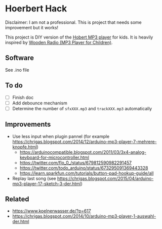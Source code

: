 # Hoerbert Hack

Disclaimer: I am not a professional. This is project that needs some improvement but it works!

This project is DIY version of the [Hobert MP3 player](https://en.hoerbert.com/) for kids. It is heavily inspired by [Wooden Radio (MP3 Player for Children)](https://www.thingiverse.com/thing:1480525).

## Software

See .ino file

## To do

- [ ] Finish doc
- [ ] Add debounce mechanism
- [ ] Determine the number of `sfxXXX.mp3` and `trackXXX.mp3` automatically

## Improvements

- Use less input when plugin pannel (for example https://chrigas.blogspot.com/2014/12/arduino-mp3-player-7-mehrere-knopfe.html)
  - https://arduinocompatible.blogspot.com/2011/03/3x4-analog-keyboard-for-microcontroller.html
  - https://twitter.com/flo_0_/status/679812590982291457
  - https://twitter.com/todo_arduino/status/673295091369443328
  - https://learn.sparkfun.com/tutorials/button-pad-hookup-guide/all
- Replay last song (see https://chrigas.blogspot.com/2015/04/arduino-mp3-player-17-sketch-3-der.html)

## Related

- https://www.koelnerwasser.de/?p=617
- https://chrigas.blogspot.com/2014/10/arduino-mp3-player-1-auswahl-der.html
